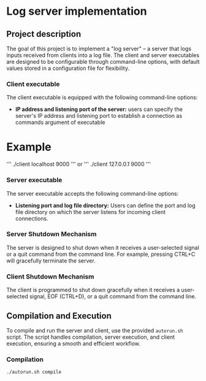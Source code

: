 # Log server implementation

## Project description

The goal of this project is to implement a "log server" – a server that logs inputs received from clients into a log file. The client and server executables are designed to be configurable through command-line options, with default values stored in a configuration file for flexibility.

### Client executable

The client executable is equipped with the following command-line options:

- **IP address and listening port of the server:** users can specify the server's IP address and listening port to establish a connection as commands argument of executable
# Example
'''
./client localhost 9000
'''
or
'''
./client 127.0.0.1 9000
'''

### Server executable

The server executable accepts the following command-line options:

- **Listening port and log file directory:** Users can define the port and log file directory on which the server listens for incoming client connections.

### Server Shutdown Mechanism

The server is designed to shut down when it receives a user-selected signal or a quit command from the command line. For example, pressing CTRL+C will gracefully terminate the server.

### Client Shutdown Mechanism

The client is programmed to shut down gracefully when it receives a user-selected signal, EOF (CTRL+D), or a quit command from the command line.

## Compilation and Execution

To compile and run the server and client, use the provided `autorun.sh` script. The script handles compilation, server execution, and client execution, ensuring a smooth and efficient workflow.

### Compilation

```bash
./autorun.sh compile
